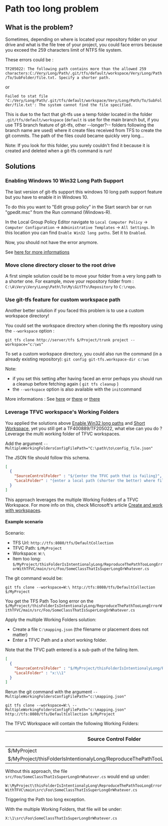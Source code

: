 # Path too long problem

## What is the problem?
Sometimes, depending on where is located your repository folder on your drive and what is the file tree of your project,
you could face errors because you exceed the 259 characters limit of NTFS file system.

These errors could be :

`TF205022: The following path contains more than the allowed 259 characters:C:/Very/Long/Path/.git/tfs/default/workspace/Very/Long/Path/To/SubFolder/file.txt. Specify a shorter path.`

or

`Failed to stat file 'C:/Very/Long/Path/.git/tfs/default/workspace/Very/Long/Path/To/SubFolder/file.txt': The system cannot find the file specified.`

This is due to the fact that git-tfs use a temp folder located in the folder `.git/tfs/default/workspace` (`default` is use for the main branch but, if you use TFS branch feature of git-tfs, other --longer?-- folders following the branch name are used) where it create files received from TFS to create the git commits. The path of the files could became quickly very long... 

Note: If you look for this folder, you surely couldn't find it because it is created and deleted when a git-tfs command is run!

## Solutions

### Enabling Windows 10 Win32 Long Path Support

The last version of git-tfs support this windows 10 long path support feature but you have to enable it in Windows 10.

To do this you want to "Edit group policy" in the Start search bar or run "gpedit.msc" from the Run command (Windows-R).

In the Local Group Policy Editor navigate to `Local Computer Policy` -> `Computer Configuration` -> `Administrative Templates` -> `All Settings`. In this location you can find `Enable Win32 long paths`. Set it to `Enabled`.

Now, you should not have the error anymore.

See [here for more informations](https://blogs.msdn.microsoft.com/jeremykuhne/2016/07/30/net-4-6-2-and-long-paths-on-windows-10/)

### Move clone directory closer to the root drive

A first simple solution could be to move your folder from a very long path to a shorter one.
For example, move your repository folder from :
`C:\A\Very\Very\Long\Path\To\My\GitTfs\Repository` to `C:\repo`.

### Use git-tfs feature for custom workspace path

Another better solution if you faced this problem is to use a custom workspace directory!

You could set the workspace directory when cloning the tfs repository using the `--workspace` option :

```DOS
git tfs clone http://server/tfs $/Project/trunk project --workspace="c:\ws"
```

To set a custom workspace directory, you could also run the command (in a already existing repository):
`git config git-tfs.workspace-dir c:\ws`

Note:
- if you set this setting after having faced an error perhaps you should run a cleanup before fetching again ( `git tfs cleanup` )
- the `--workspace` option is also available with the `init`command

More informations : See [here](https://github.com/git-tfs/git-tfs/issues/314) or [there](https://github.com/git-tfs/git-tfs/issues/430) or [there](https://github.com/git-tfs/git-tfs/pull/266)

### Leverage TFVC workspace's Working Folders

You applied the solutions above [Enable Win32 long paths](#enabling-windows-10-win32-long-path-support) and [Short Workspace](#move-clone-directory-closer-to-the-root-drive), yet you still get a TF400889/TF205022, what else can you do ?  Leverage the multi working folder of TFVC workspaces.

Add the argument `--MultipleWorkingFoldersConfigFilePath="C:\path\to\config_file.json"`

The JSON file should follow this schema.

```JSON
[
  { 
    "SourceControlFolder" : "$/{enter the TFVC path that is failing}",
    "LocalFolder" : "{enter a local path (shorter the better) where files under the TFVC path above will end up}"
  }
]
```

This approach leverages the multiple Working Folders of a TFVC Workspace.  For more info on this, check Microsoft's article [Create and work with workspaces](https://learn.microsoft.com/en-us/azure/devops/repos/tfvc/create-work-workspaces?view=azure-devops).

#### Example scenario

Scenario:

- TFS Url: `http://tfs:8080/tfs/DefaultCollection`
- TFVC Path: `$/MyProject`
- Workspace: `W:\`
- Item too long: `$/MyProject/thisFolderIsIntentionalyLong/ReproduceThePathTooLongErrorWithTFVC/main/src/Foo/SomeClassThatIsSuperLongOrWhatever.cs`

The git command would be:

```DOS
git tfs clone --workspace=W:\ http://tfs:8080/tfs/DefaultCollection $/MyProject
```

You get the TFS Path Too long error on the `$/MyProject/thisFolderIsIntentionalyLong/ReproduceThePathTooLongErrorWithTFVC/main/src/Foo/SomeClassThatIsSuperLongOrWhatever.cs`

Apply the multiple Working Folders solution:

- Create a file `C:\mapping.json` (the filename or placement does not matter)
- Enter a TFVC Path and a short working folder.

Note that the TFVC path entered is a sub-path of the failing item.

```JSON
[
  { 
    "SourceControlFolder" : "$/MyProject/thisFolderIsIntentionalyLong/ReproduceThePathTooLongErrorWithTFVC/main",
    "LocalFolder" : "x:\\1"
  }
]
```

Rerun the git command with the argument `--MultipleWorkingFoldersConfigFilePath="c:\mapping.json"`

```DOS
git tfs clone --workspace=W:\ --MultipleWorkingFoldersConfigFilePath="c:\mapping.json" http://tfs:8080/tfs/DefaultCollection $/MyProject
```

The TFVC Workspace will contain the following Working Folders:

| Source Control Folder | Local Folder |
| --------------------- | ------------ |
| $/MyProject           | W:\          |
| $/MyProject/thisFolderIsIntentionalyLong/ReproduceThePathTooLongErrorWithTFVC/main | X:\1 |

Without this approach, the file `src/Foo/SomeClassThatIsSuperLongOrWhatever.cs` would end up under:

`W:\MyProject\thisFolderIsIntentionalyLong\ReproduceThePathTooLongErrorWithTFVC\main\src\Foo\SomeClassThatIsSuperLongOrWhatever.cs`

Triggering the Path too long exception.

With the multiple Working Folders, that file will be under:

`X:\1\src\Foo\SomeClassThatIsSuperLongOrWhatever.cs`
